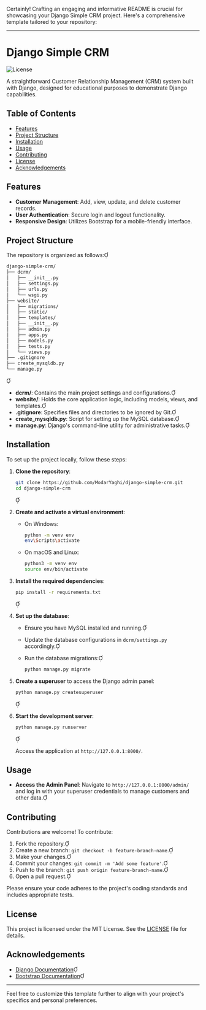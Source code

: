 Certainly! Crafting an engaging and informative README is crucial for showcasing your Django Simple CRM project. Here's a comprehensive template tailored to your repository:

---

# Django Simple CRM

![License](https://img.shields.io/badge/License-MIT-green.svg)

A straightforward Customer Relationship Management (CRM) system built with Django, designed for educational purposes to demonstrate Django capabilities.

## Table of Contents

- [Features](#features)
- [Project Structure](#project-structure)
- [Installation](#installation)
- [Usage](#usage)
- [Contributing](#contributing)
- [License](#license)
- [Acknowledgements](#acknowledgements)

## Features

- **Customer Management**: Add, view, update, and delete customer records.
- **User Authentication**: Secure login and logout functionality.
- **Responsive Design**: Utilizes Bootstrap for a mobile-friendly interface.

## Project Structure

The repository is organized as follows:

```bash
django-simple-crm/
├── dcrm/
│   ├── __init__.py
│   ├── settings.py
│   ├── urls.py
│   └── wsgi.py
├── website/
│   ├── migrations/
│   ├── static/
│   ├── templates/
│   ├── __init__.py
│   ├── admin.py
│   ├── apps.py
│   ├── models.py
│   ├── tests.py
│   └── views.py
├── .gitignore
├── create_mysqldb.py
└── manage.py
```



- **dcrm/**: Contains the main project settings and configurations.
- **website/**: Holds the core application logic, including models, views, and templates.
- **.gitignore**: Specifies files and directories to be ignored by Git.
- **create_mysqldb.py**: Script for setting up the MySQL database.
- **manage.py**: Django's command-line utility for administrative tasks.

## Installation

To set up the project locally, follow these steps:

1. **Clone the repository**:

   ```bash
   git clone https://github.com/ModarYaghi/django-simple-crm.git
   cd django-simple-crm
   ```

   

2. **Create and activate a virtual environment**:

   - On Windows:

     ```bash
     python -m venv env
     env\Scripts\activate
     ```

   - On macOS and Linux:

     ```bash
     python3 -m venv env
     source env/bin/activate
     ```

3. **Install the required dependencies**:

   ```bash
   pip install -r requirements.txt
   ```

   

4. **Set up the database**:

   - Ensure you have MySQL installed and running.
   - Update the database configurations in `dcrm/settings.py` accordingly.
   - Run the database migrations:

     ```bash
     python manage.py migrate
     ```

5. **Create a superuser** to access the Django admin panel:

   ```bash
   python manage.py createsuperuser
   ```

   

6. **Start the development server**:

   ```bash
   python manage.py runserver
   ```

   

   Access the application at `http://127.0.0.1:8000/`.

## Usage

- **Access the Admin Panel**: Navigate to `http://127.0.0.1:8000/admin/` and log in with your superuser credentials to manage customers and other data.

## Contributing

Contributions are welcome! To contribute:

1. Fork the repository.
2. Create a new branch: `git checkout -b feature-branch-name`.
3. Make your changes.
4. Commit your changes: `git commit -m 'Add some feature'`.
5. Push to the branch: `git push origin feature-branch-name`.
6. Open a pull request.

Please ensure your code adheres to the project's coding standards and includes appropriate tests.

## License

This project is licensed under the MIT License. See the [LICENSE](LICENSE) file for details.

## Acknowledgements

- [Django Documentation](https://docs.djangoproject.com/)
- [Bootstrap Documentation](https://getbootstrap.com/)

---

Feel free to customize this template further to align with your project's specifics and personal preferences.
